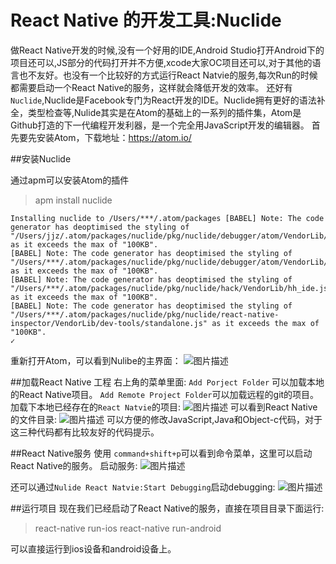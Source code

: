 # React Native 的开发工具:Nuclide
做React Native开发的时候,没有一个好用的IDE,Android Studio打开Android下的项目还可以,JS部分的代码打开并不方便,xcode大家OC项目还可以,对于其他的语言也不友好。也没有一个比较好的方式运行React Natvie的服务,每次Run的时候都需要启动一个React Native的服务，这样就会降低开发的效率。
还好有`Nuclide`,Nuclide是Facebook专门为React开发的IDE。Nuclide拥有更好的语法补全，类型检查等,Nulide其实是在Atom的基础上的一系列的插件集，Atom是Github打造的下一代编程开发利器，是一个完全用JavaScript开发的编辑器。
首先要先安装Atom，下载地址：https://atom.io/

##安装Nuclide

通过apm可以安装Atom的插件

>apm install nuclide
```
Installing nuclide to /Users/***/.atom/packages [BABEL] Note: The code generator has deoptimised the styling of "/Users/jjz/.atom/packages/nuclide/pkg/nuclide/debugger/atom/VendorLib/devtools/front_end/cm/codemirror.js" as it exceeds the max of "100KB".
[BABEL] Note: The code generator has deoptimised the styling of "/Users/***/.atom/packages/nuclide/pkg/nuclide/debugger/atom/VendorLib/devtools/front_end/elements/StylesSidebarPane.js" as it exceeds the max of "100KB".
[BABEL] Note: The code generator has deoptimised the styling of "/Users/***/.atom/packages/nuclide/pkg/nuclide/hack/VendorLib/hh_ide.js" as it exceeds the max of "100KB".
[BABEL] Note: The code generator has deoptimised the styling of "/Users/***/.atom/packages/nuclide/pkg/nuclide/react-native-inspector/VendorLib/dev-tools/standalone.js" as it exceeds the max of "100KB".
✓
```

重新打开Atom，可以看到Nulibe的主界面：
![图片描述][1]

##加载React Native 工程
右上角的菜单里面:
`Add Porject Folder` 可以加载本地的React Native项目。
`Add Remote Project Folder`可以加载远程的git的项目。
加载下本地已经存在的`React Natvie`的项目:
![图片描述][2]
可以看到React Native的文件目录:
![图片描述][3]
可以方便的修改JavaScript,Java和Object-c代码，对于这三种代码都有比较友好的代码提示。


##React Native服务
使用 `command+shift+p`可以看到命令菜单，这里可以启动React Native的服务。
启动服务:
![图片描述][4]

还可以通过`Nulide React Natvie:Start Debugging`启动debugging:
![图片描述][5]

##运行项目
现在我们已经启动了React Native的服务，直接在项目目录下面运行:
>react-native run-ios
>react-native run-android

可以直接运行到ios设备和android设备上。


  [1]: /img/bVs08p
  [2]: /img/bVs08Z
  [3]: /img/bVs083
  [4]: /img/bVs09a
  [5]: /img/bVs09x





